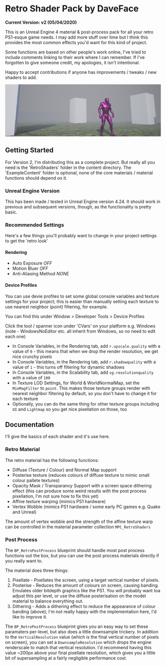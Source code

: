 
# Retro Shader Pack by DaveFace
**Current Version: v2 (05/04/2020)**

This is an Unreal Engine 4 material & post-process pack for all your retro PS1-esque game needs. I may add more stuff over time but I think this provides the most common effects you'd want for this kind of project.

Some functions are based on other people's work online, I've tried to include comments linking to their work where I can remember. If I've forgotten to give someone credit, my apologies, it isn't intentional.

Happy to accept contributions if anyone has improvements / tweaks / new shaders to add.

![](Preview.jpg)

## Getting Started

For Version 2, I'm distributing this as a complete project. But really all you need is the 'RetroShaders' folder in the content directory. The 'ExampleContent' folder is optional, none of the core materials / material functions should depend on it.

### Unreal Engine Version

This has been made / tested in Unreal Engine version 4.24. It should work in previous and subsequent versions, though, as the functionality is pretty basic.

### Recommended Settings

Here's a few things you'll probably want to change in your project settings to get the 'retro look'

#### Rendering

- Auto Exposure *OFF*
- Motion Bluer *OFF*
- Anti-Aliasing Method *NONE*

#### Device Profiles
You can use devie profiles to set some global console variables and texture settings for your project; this is easier than manually setting each texture to use nearest neighbor (point) filtering, for example.

You can find this under Window > Developer Tools > Device Profiles

Click the tool / spanner icon under 'CVars' on your platform e.g. Windows (note - WindowsNoEditor etc. all inherit from Windows, so no need to edit each one)

* In Console Variables, in the Rendering tab, add `r.upscale.quality` with a value of `0` - this means that when we drop the render resolution, we get nice crunchy pixels
* In Console Variables, in the Rendering tab, add `r.shadowquality` with a value of `1` - this turns off filtering for dynamic shadows
* In Console Variables, in the Scalability tab, add `sg.resolutionquality` with a value of `100`
* In Texture LOD Settings, for World & WorldNormalMap, set the `MinMagFilter` to `point`. This makes those texture groups render with nearest neighbor filtering by default, so you don't have to change it for each texture
* Optionally, you can do the same thing for other texture groups including `UI` and `Lightmap` so you get nice pixellation on those, too

## Documentation

I'll give the basics of each shader and it's use here.

### Retro Material
The retro material has the following functions:

 - Diffuse (Texture / Colour) and Normal Map support
 - Posterise texture (reduces colours of diffuse texture to mimic small colour pallete textures)
 - Opacity Mask / Transparancy Support with a screen space dithering effect (this can produce some weird results with the post process pixellation, I'm not sure how to fix this yet)
 - Affine texture warping (mimics PS1 hardware)
 - Vertex Wobble (mimics PS1 hardware / some early PC games e.g. Quake and Unreal)

The amount of vertex wobble and the strength of the affine texture warp can be controlled in the material parameter collection `MPC_RetroShaders`

### Post Process
The `BP_RetroPostProcess` blueprint should handle most post process functions out the box, but you can use the post process materials directly if you really want to.

The material does three things:

1. Pixellate - Pixellates the screen, using a target vertical number of pixels.
2. Posterise - Reduces the amount of colours on screen, causing banding. Emulates older bitdepth graphics like the PS1. You will probably want toa adjust this per level, or use the diffuse posterisation on the model material to balance everything out.
3. Dithering - Adds a dithering effect to reduce the appearance of colour banding (above); I'm not really happy with the implementation here, I'd like to improve it.

The `BP_RetroPostProcess` blueprint gives you an easy way to set these paramaters per-level, but also does a little downsample trickery. In addition to the `VerticalResolution` value (which is the final vertical number of pixels on screen), you can set a `DownsampleResolution` which drops the engine renderscale to match that vertical resolution. I'd recommend having this value ~200px above your final pixellate resolution, which gives you a little bit of supersampling at a fairly negligible performance cost.
